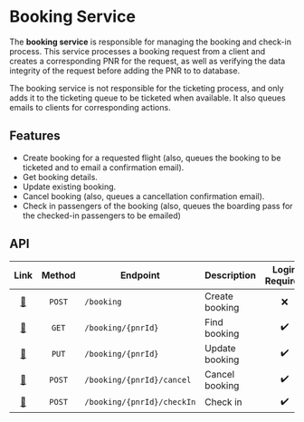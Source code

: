# Booking Service

The **booking service** is responsible for managing the booking and check-in process. This service processes
a booking request from a client and creates a corresponding PNR for the request, as well as verifying the
data integrity of the request before adding the PNR to to database.

The booking service is not responsible for the ticketing process, and only adds it to the ticketing queue
to be ticketed when available. It also queues emails to clients for corresponding actions.

## Features

- Create booking for a requested flight (also, queues the booking to be ticketed and to email a confirmation email).
- Get booking details.
- Update existing booking.
- Cancel booking (also, queues a cancellation confirmation email).
- Check in passengers of the booking (also, queues the boarding pass for the checked-in passengers to be emailed)

## API

|               Link               | Method | Endpoint                   | Description    |  Login Required  |
| :------------------------------: | :----: | -------------------------- | -------------- | :--------------: |
| [&#128279;](./create-booking.md) | `POST` | `/booking`                 | Create booking |     &#10060;     |
|  [&#128279;](./find-booking.md)  | `GET`  | `/booking/{pnrId}`         | Find booking   | &#10004;&#65039; |
| [&#128279;](./update-booking.md) | `PUT`  | `/booking/{pnrId}`         | Update booking | &#10004;&#65039; |
| [&#128279;](./cancel-booking.md) | `POST` | `/booking/{pnrId}/cancel`  | Cancel booking | &#10004;&#65039; |
|    [&#128279;](./check-in.md)    | `POST` | `/booking/{pnrId}/checkIn` | Check in       | &#10004;&#65039; |
